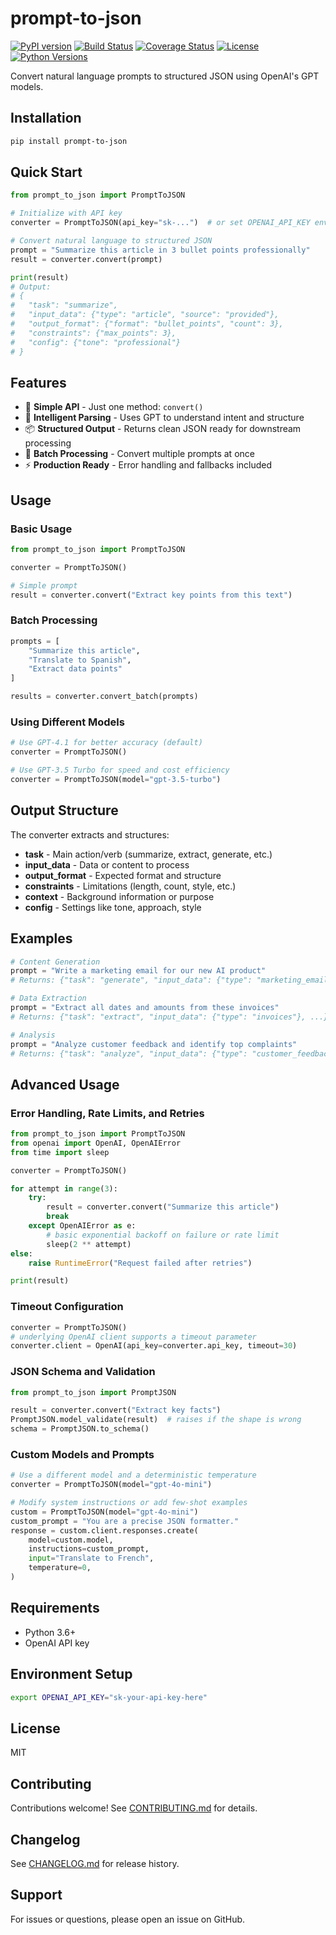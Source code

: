# prompt-to-json

[![PyPI version](https://img.shields.io/pypi/v/prompt-to-json)](https://pypi.org/project/prompt-to-json/)
[![Build Status](https://github.com/prompt-to-json/prompt-to-json/actions/workflows/ci.yml/badge.svg)](https://github.com/prompt-to-json/prompt-to-json/actions/workflows/ci.yml)
[![Coverage Status](https://img.shields.io/codecov/c/github/prompt-to-json/prompt-to-json)](https://codecov.io/gh/prompt-to-json/prompt-to-json)
[![License](https://img.shields.io/badge/license-MIT-blue.svg)](LICENSE)
[![Python Versions](https://img.shields.io/pypi/pyversions/prompt-to-json.svg)](https://pypi.org/project/prompt-to-json/)

Convert natural language prompts to structured JSON using OpenAI's GPT models.

## Installation

```bash
pip install prompt-to-json
```

## Quick Start

```python
from prompt_to_json import PromptToJSON

# Initialize with API key
converter = PromptToJSON(api_key="sk-...")  # or set OPENAI_API_KEY env var

# Convert natural language to structured JSON
prompt = "Summarize this article in 3 bullet points professionally"
result = converter.convert(prompt)

print(result)
# Output:
# {
#   "task": "summarize",
#   "input_data": {"type": "article", "source": "provided"},
#   "output_format": {"format": "bullet_points", "count": 3},
#   "constraints": {"max_points": 3},
#   "config": {"tone": "professional"}
# }
```

## Features

- 🎯 **Simple API** - Just one method: `convert()`
- 🧠 **Intelligent Parsing** - Uses GPT to understand intent and structure
- 📦 **Structured Output** - Returns clean JSON ready for downstream processing
- 🔄 **Batch Processing** - Convert multiple prompts at once
- ⚡ **Production Ready** - Error handling and fallbacks included

## Usage

### Basic Usage

```python
from prompt_to_json import PromptToJSON

converter = PromptToJSON()

# Simple prompt
result = converter.convert("Extract key points from this text")
```

### Batch Processing

```python
prompts = [
    "Summarize this article",
    "Translate to Spanish",
    "Extract data points"
]

results = converter.convert_batch(prompts)
```

### Using Different Models

```python
# Use GPT-4.1 for better accuracy (default)
converter = PromptToJSON()

# Use GPT-3.5 Turbo for speed and cost efficiency
converter = PromptToJSON(model="gpt-3.5-turbo")
```

## Output Structure

The converter extracts and structures:
- **task** - Main action/verb (summarize, extract, generate, etc.)
- **input_data** - Data or content to process
- **output_format** - Expected format and structure
- **constraints** - Limitations (length, count, style, etc.)
- **context** - Background information or purpose
- **config** - Settings like tone, approach, style

## Examples

```python
# Content Generation
prompt = "Write a marketing email for our new AI product"
# Returns: {"task": "generate", "input_data": {"type": "marketing_email"}, ...}

# Data Extraction
prompt = "Extract all dates and amounts from these invoices"
# Returns: {"task": "extract", "input_data": {"type": "invoices"}, ...}

# Analysis
prompt = "Analyze customer feedback and identify top complaints"
# Returns: {"task": "analyze", "input_data": {"type": "customer_feedback"}, ...}
```

## Advanced Usage

### Error Handling, Rate Limits, and Retries

```python
from prompt_to_json import PromptToJSON
from openai import OpenAI, OpenAIError
from time import sleep

converter = PromptToJSON()

for attempt in range(3):
    try:
        result = converter.convert("Summarize this article")
        break
    except OpenAIError as e:
        # basic exponential backoff on failure or rate limit
        sleep(2 ** attempt)
else:
    raise RuntimeError("Request failed after retries")

print(result)
```

### Timeout Configuration

```python
converter = PromptToJSON()
# underlying OpenAI client supports a timeout parameter
converter.client = OpenAI(api_key=converter.api_key, timeout=30)
```

### JSON Schema and Validation

```python
from prompt_to_json import PromptJSON

result = converter.convert("Extract key facts")
PromptJSON.model_validate(result)  # raises if the shape is wrong
schema = PromptJSON.to_schema()
```

### Custom Models and Prompts

```python
# Use a different model and a deterministic temperature
converter = PromptToJSON(model="gpt-4o-mini")

# Modify system instructions or add few-shot examples
custom = PromptToJSON(model="gpt-4o-mini")
custom_prompt = "You are a precise JSON formatter."
response = custom.client.responses.create(
    model=custom.model,
    instructions=custom_prompt,
    input="Translate to French",
    temperature=0,
)
```

## Requirements

- Python 3.6+
- OpenAI API key

## Environment Setup

```bash
export OPENAI_API_KEY="sk-your-api-key-here"
```

## License

MIT

## Contributing

Contributions welcome! See [CONTRIBUTING.md](CONTRIBUTING.md) for details.

## Changelog

See [CHANGELOG.md](CHANGELOG.md) for release history.

## Support

For issues or questions, please open an issue on GitHub.